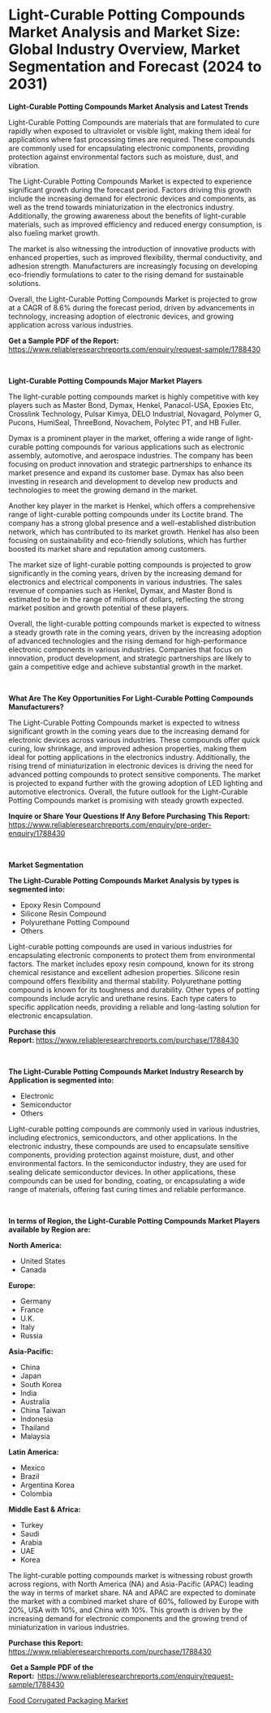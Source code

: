 <p><h1>Light-Curable Potting Compounds Market Analysis and Market Size: Global Industry Overview, Market Segmentation and Forecast (2024 to 2031)</h1></p><p><strong>Light-Curable Potting Compounds Market Analysis and Latest Trends</strong></p>
<p><p>Light-Curable Potting Compounds are materials that are formulated to cure rapidly when exposed to ultraviolet or visible light, making them ideal for applications where fast processing times are required. These compounds are commonly used for encapsulating electronic components, providing protection against environmental factors such as moisture, dust, and vibration.</p><p>The Light-Curable Potting Compounds Market is expected to experience significant growth during the forecast period. Factors driving this growth include the increasing demand for electronic devices and components, as well as the trend towards miniaturization in the electronics industry. Additionally, the growing awareness about the benefits of light-curable materials, such as improved efficiency and reduced energy consumption, is also fueling market growth.</p><p>The market is also witnessing the introduction of innovative products with enhanced properties, such as improved flexibility, thermal conductivity, and adhesion strength. Manufacturers are increasingly focusing on developing eco-friendly formulations to cater to the rising demand for sustainable solutions.</p><p>Overall, the Light-Curable Potting Compounds Market is projected to grow at a CAGR of 8.6% during the forecast period, driven by advancements in technology, increasing adoption of electronic devices, and growing application across various industries.</p></p>
<p><strong>Get a Sample PDF of the Report:&nbsp;</strong> <a href="https://www.reliableresearchreports.com/enquiry/request-sample/1788430">https://www.reliableresearchreports.com/enquiry/request-sample/1788430</a></p>
<p>&nbsp;</p>
<p><strong>Light-Curable Potting Compounds Major Market Players</strong></p>
<p><p>The light-curable potting compounds market is highly competitive with key players such as Master Bond, Dymax, Henkel, Panacol-USA, Epoxies Etc, Crosslink Technology, Pulsar Kimya, DELO Industrial, Novagard, Polymer G, Pucons, HumiSeal, ThreeBond, Novachem, Polytec PT, and HB Fuller.</p><p>Dymax is a prominent player in the market, offering a wide range of light-curable potting compounds for various applications such as electronic assembly, automotive, and aerospace industries. The company has been focusing on product innovation and strategic partnerships to enhance its market presence and expand its customer base. Dymax has also been investing in research and development to develop new products and technologies to meet the growing demand in the market.</p><p>Another key player in the market is Henkel, which offers a comprehensive range of light-curable potting compounds under its Loctite brand. The company has a strong global presence and a well-established distribution network, which has contributed to its market growth. Henkel has also been focusing on sustainability and eco-friendly solutions, which has further boosted its market share and reputation among customers.</p><p>The market size of light-curable potting compounds is projected to grow significantly in the coming years, driven by the increasing demand for electronics and electrical components in various industries. The sales revenue of companies such as Henkel, Dymax, and Master Bond is estimated to be in the range of millions of dollars, reflecting the strong market position and growth potential of these players.</p><p>Overall, the light-curable potting compounds market is expected to witness a steady growth rate in the coming years, driven by the increasing adoption of advanced technologies and the rising demand for high-performance electronic components in various industries. Companies that focus on innovation, product development, and strategic partnerships are likely to gain a competitive edge and achieve substantial growth in the market.</p></p>
<p>&nbsp;</p>
<p><strong>What Are The Key Opportunities For Light-Curable Potting Compounds Manufacturers?</strong></p>
<p><p>The Light-Curable Potting Compounds market is expected to witness significant growth in the coming years due to the increasing demand for electronic devices across various industries. These compounds offer quick curing, low shrinkage, and improved adhesion properties, making them ideal for potting applications in the electronics industry. Additionally, the rising trend of miniaturization in electronic devices is driving the need for advanced potting compounds to protect sensitive components. The market is projected to expand further with the growing adoption of LED lighting and automotive electronics. Overall, the future outlook for the Light-Curable Potting Compounds market is promising with steady growth expected.</p></p>
<p><strong>Inquire or Share Your Questions If Any Before Purchasing This Report:</strong> <a href="https://www.reliableresearchreports.com/enquiry/pre-order-enquiry/1788430">https://www.reliableresearchreports.com/enquiry/pre-order-enquiry/1788430</a></p>
<p>&nbsp;</p>
<p><strong>Market Segmentation</strong></p>
<p><strong>The Light-Curable Potting Compounds Market Analysis by types is segmented into:</strong></p>
<p><ul><li>Epoxy Resin Compound</li><li>Silicone Resin Compound</li><li>Polyurethane Potting Compound</li><li>Others</li></ul></p>
<p><p>Light-curable potting compounds are used in various industries for encapsulating electronic components to protect them from environmental factors. The market includes epoxy resin compound, known for its strong chemical resistance and excellent adhesion properties. Silicone resin compound offers flexibility and thermal stability. Polyurethane potting compound is known for its toughness and durability. Other types of potting compounds include acrylic and urethane resins. Each type caters to specific application needs, providing a reliable and long-lasting solution for electronic encapsulation.</p></p>
<p><strong>Purchase this Report:&nbsp;</strong><a href="https://www.reliableresearchreports.com/purchase/1788430">https://www.reliableresearchreports.com/purchase/1788430</a></p>
<p>&nbsp;</p>
<p><strong>The Light-Curable Potting Compounds Market Industry Research by Application is segmented into:</strong></p>
<p><ul><li>Electronic</li><li>Semiconductor</li><li>Others</li></ul></p>
<p><p>Light-curable potting compounds are commonly used in various industries, including electronics, semiconductors, and other applications. In the electronic industry, these compounds are used to encapsulate sensitive components, providing protection against moisture, dust, and other environmental factors. In the semiconductor industry, they are used for sealing delicate semiconductor devices. In other applications, these compounds can be used for bonding, coating, or encapsulating a wide range of materials, offering fast curing times and reliable performance.</p></p>
<p>&nbsp;</p>
<p><strong>In terms of Region, the Light-Curable Potting Compounds Market Players available by Region are:</strong></p>
<p>
    <p> <strong> North America: </strong>
        <ul>
            <li>United States</li>
            <li>Canada</li>
        </ul>
        </p> 
    <p> <strong> Europe: </strong>
        <ul>
            <li>Germany</li>
            <li>France</li>
            <li>U.K.</li>
            <li>Italy</li>
            <li>Russia</li>
        </ul>
        </p> 
    <p> <strong> Asia-Pacific: </strong>
        <ul>
            <li>China</li>
            <li>Japan</li>
            <li>South Korea</li>
            <li>India</li>
            <li>Australia</li>
            <li>China Taiwan</li>
            <li>Indonesia</li>
            <li>Thailand</li>
            <li>Malaysia</li>
        </ul>
        </p> 
    <p> <strong> Latin America: </strong>
        <ul>
            <li>Mexico</li>
            <li>Brazil</li>
            <li>Argentina Korea</li>
            <li>Colombia</li>
        </ul>
        </p> 
    <p> <strong> Middle East & Africa: </strong>
        <ul>
            <li>Turkey</li>
            <li>Saudi</li>
            <li>Arabia</li>
            <li>UAE</li>
            <li>Korea</li>
        </ul>
    </p>
    </p>
<p><p>The light-curable potting compounds market is witnessing robust growth across regions, with North America (NA) and Asia-Pacific (APAC) leading the way in terms of market share. NA and APAC are expected to dominate the market with a combined market share of 60%, followed by Europe with 20%, USA with 10%, and China with 10%. This growth is driven by the increasing demand for electronic components and the growing trend of miniaturization in various industries.</p></p>
<p><strong>Purchase this Report: </strong><a href="https://www.reliableresearchreports.com/purchase/1788430">https://www.reliableresearchreports.com/purchase/1788430</a></p>
<p>&nbsp;<strong>Get a Sample PDF of the Report:&nbsp;&nbsp;</strong><a href="https://www.reliableresearchreports.com/enquiry/request-sample/1788430">https://www.reliableresearchreports.com/enquiry/request-sample/1788430</a></p>
<p><strong></strong></p>
<p><p><a href="https://invited-way-688.notion.site/Food-Corrugated-Packaging-Market-Size-Growing-and-Forecasted-for-period-from-2024-2031-and-provide-2a9b620529bc456f816b2089c0957d3d">Food Corrugated Packaging Market</a></p></p>